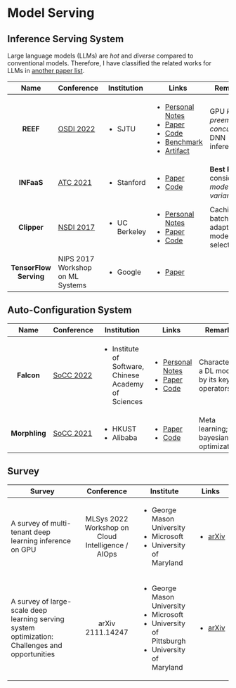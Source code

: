 # Model Serving

## Inference Serving System

Large language models (LLMs) are _hot_ and _diverse_ compared to conventional models. Therefore, I have classified the related works for LLMs in [another paper list](llm.md).

|          Name          | Conference                                             | Institution                   | Links                                                                                                                                                                                                                                                                                                                                                                                                                                                                                   | Remarks                                               |
| :--------------------: | ------------------------------------------------------ | ----------------------------- | --------------------------------------------------------------------------------------------------------------------------------------------------------------------------------------------------------------------------------------------------------------------------------------------------------------------------------------------------------------------------------------------------------------------------------------------------------------------------------------- | ----------------------------------------------------- |
|        **REEF**        | [OSDI 2022](../../reading-notes/conference/osdi-2022/) | <ul><li>SJTU</li></ul>        | <ul><li><a href="../../reading-notes/conference/osdi-2022/microsecond-scale-preemption-for-concurrent-gpu-accelerated-dnn-inferences.md">Personal Notes</a></li><li><a href="https://www.usenix.org/conference/osdi22/presentation/han">Paper</a></li><li><a href="https://github.com/SJTU-IPADS/reef">Code</a></li><li><a href="https://github.com/SJTU-IPADS/disb">Benchmark</a></li><li><a href="https://github.com/SJTU-IPADS/reef-artifacts/tree/osdi22-ae">Artifact</a></li></ul> | GPU _kernel preemption_; _concurrent_ DNN inferences. |
|       **INFaaS**       | [ATC 2021](../../Conference/ATC-2021/)                 | <ul><li>Stanford</li></ul>    | <ul><li><a href="https://www.usenix.org/conference/atc21/presentation/romero">Paper</a></li><li><a href="https://github.com/stanford-mast/INFaaS">Code</a></li></ul>                                                                                                                                                                                                                                                                                                                    | **Best Paper**; consider _model-variants_.            |
|       **Clipper**      | [NSDI 2017](../../Conference/NSDI-2017/)               | <ul><li>UC Berkeley</li></ul> | <ul><li><a href="../../Conference/NSDI-2017/clipper.md">Personal Notes</a></li><li><a href="https://www.usenix.org/conference/nsdi17/technical-sessions/presentation/crankshaw">Paper</a></li><li><a href="https://github.com/ucbrise/clipper">Code</a></li></ul>                                                                                                                                                                                                                       | Caching, batching, adaptive model selection.          |
| **TensorFlow Serving** | NIPS 2017 Workshop on ML Systems                       | <ul><li>Google</li></ul>      | <ul><li><a href="https://arxiv.org/abs/1712.06139">Paper</a></li></ul>                                                                                                                                                                                                                                                                                                                                                                                                                  |                                                       |

## Auto-Configuration System

|      Name     | Conference                                               | Institution                                                          | Links                                                                                                                                                                                                                                                                                                                                  | Remarks                                       |
| :-----------: | -------------------------------------------------------- | -------------------------------------------------------------------- | -------------------------------------------------------------------------------------------------------------------------------------------------------------------------------------------------------------------------------------------------------------------------------------------------------------------------------------- | --------------------------------------------- |
|   **Falcon**  | [SoCC 2022](../../reading-notes/conference/socc-2022/)   | <ul><li>Institute of Software, Chinese Academy of Sciences</li></ul> | <ul><li><a href="../../reading-notes/conference/socc-2022/serving-unseen-deep-learning-model-with-near-optimal-configurations-a-fast-adaptive-search-approach.md">Personal Notes</a></li><li><a href="https://dl.acm.org/doi/10.1145/3542929.3563485">Paper</a></li><li><a href="https://github.com/dos-lab/Falcon">Code</a></li></ul> | Characterize a DL model by its key operators. |
| **Morphling** | [SoCC 2021](../../reading-notes/conference/socc-2021.md) | <ul><li>HKUST</li><li>Alibaba</li></ul>                              | <ul><li><a href="https://dl.acm.org/doi/10.1145/3472883.3486987">Paper</a></li><li><a href="https://github.com/kubedl-io/morphling">Code</a></li></ul>                                                                                                                                                                                 | Meta learning; bayesian optimization.         |

## Survey

| Survey                                                                                          |                     Conference                    | Institute                                                                                                                   | Links                                                                  |
| ----------------------------------------------------------------------------------------------- | :-----------------------------------------------: | --------------------------------------------------------------------------------------------------------------------------- | ---------------------------------------------------------------------- |
| A survey of multi-tenant deep learning inference on GPU                                         | MLSys 2022 Workshop on Cloud Intelligence / AIOps | <ul><li>George Mason University</li><li>Microsoft</li><li>University of Maryland</li></ul>                                  | <ul><li><a href="https://arxiv.org/abs/2203.09040">arXiv</a></li></ul> |
| A survey of large-scale deep learning serving system optimization: Challenges and opportunities |                  arXiv 2111.14247                 | <ul><li>George Mason University</li><li>Microsoft</li><li>University of Pittsburgh</li><li>University of Maryland</li></ul> | <ul><li><a href="https://arxiv.org/abs/2111.14247">arXiv</a></li></ul> |
